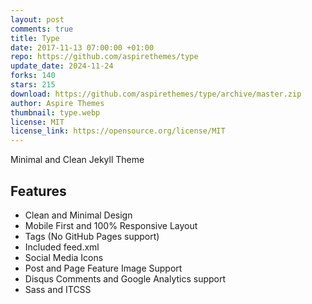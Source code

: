 ```yaml
---
layout: post
comments: true
title: Type
date: 2017-11-13 07:00:00 +01:00
repo: https://github.com/aspirethemes/type
update_date: 2024-11-24
forks: 140
stars: 215
download: https://github.com/aspirethemes/type/archive/master.zip
author: Aspire Themes
thumbnail: type.webp
license: MIT
license_link: https://opensource.org/license/MIT
---
```


Minimal and Clean Jekyll Theme

## Features

* Clean and Minimal Design
* Mobile First and 100% Responsive Layout
* Tags (No GitHub Pages support)
* Included feed.xml
* Social Media Icons
* Post and Page Feature Image Support
* Disqus Comments and Google Analytics support
* Sass and ITCSS
